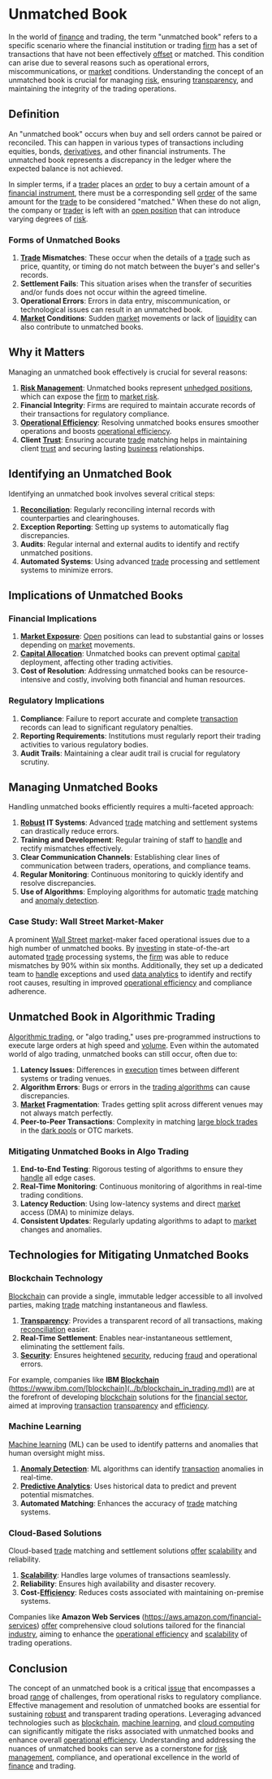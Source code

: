 # Unmatched Book

In the world of [finance](../f/finance.md) and trading, the term "unmatched book" refers to a specific scenario where the financial institution or trading [firm](../f/firm.md) has a set of transactions that have not been effectively [offset](../o/offset.md) or matched. This condition can arise due to several reasons such as operational errors, miscommunications, or [market](../m/market.md) conditions. Understanding the concept of an unmatched book is crucial for managing [risk](../r/risk.md), ensuring [transparency](../t/transparency.md), and maintaining the integrity of the trading operations.

## Definition

An "unmatched book" occurs when buy and sell orders cannot be paired or reconciled. This can happen in various types of transactions including equities, bonds, [derivatives](../d/derivatives.md), and other financial instruments. The unmatched book represents a discrepancy in the ledger where the expected balance is not achieved.

In simpler terms, if a [trader](../t/trader.md) places an [order](../o/order.md) to buy a certain amount of a [financial instrument](../f/financial_instrument.md), there must be a corresponding sell [order](../o/order.md) of the same amount for the [trade](../t/trade.md) to be considered "matched." When these do not align, the company or [trader](../t/trader.md) is left with an [open position](../o/open_position.md) that can introduce varying degrees of [risk](../r/risk.md).

### Forms of Unmatched Books

1. **[Trade](../t/trade.md) Mismatches**: These occur when the details of a [trade](../t/trade.md) such as price, quantity, or timing do not match between the buyer's and seller's records.
2. **Settlement Fails**: This situation arises when the transfer of securities and/or funds does not occur within the agreed timeline.
3. **Operational Errors**: Errors in data entry, miscommunication, or technological issues can result in an unmatched book.
4. **[Market](../m/market.md) Conditions**: Sudden [market](../m/market.md) movements or lack of [liquidity](../l/liquidity.md) can also contribute to unmatched books.

## Why it Matters

Managing an unmatched book effectively is crucial for several reasons:

1. **[Risk Management](../r/risk_management.md)**: Unmatched books represent [unhedged positions](../u/unhedged_positions.md), which can expose the [firm](../f/firm.md) to [market risk](../m/market_risk.md).
2. **Financial Integrity**: Firms are required to maintain accurate records of their transactions for regulatory compliance.
3. **[Operational Efficiency](../o/operational_efficiency_in_trading.md)**: Resolving unmatched books ensures smoother operations and boosts [operational efficiency](../o/operational_efficiency_in_trading.md).
4. **Client [Trust](../t/trust.md)**: Ensuring accurate [trade](../t/trade.md) matching helps in maintaining client [trust](../t/trust.md) and securing lasting [business](../b/business.md) relationships.

## Identifying an Unmatched Book

Identifying an unmatched book involves several critical steps:

1. **[Reconciliation](../r/reconciliation.md)**: Regularly reconciling internal records with counterparties and clearinghouses.
2. **Exception Reporting**: Setting up systems to automatically flag discrepancies.
3. **Audits**: Regular internal and external audits to identify and rectify unmatched positions.
4. **Automated Systems**: Using advanced [trade](../t/trade.md) processing and settlement systems to minimize errors.

## Implications of Unmatched Books

### Financial Implications

1. **[Market Exposure](../m/market_exposure.md)**: [Open](../o/open.md) positions can lead to substantial gains or losses depending on [market](../m/market.md) movements.
2. **[Capital Allocation](../c/capital_allocation.md)**: Unmatched books can prevent optimal [capital](../c/capital.md) deployment, affecting other trading activities.
3. **Cost of Resolution**: Addressing unmatched books can be resource-intensive and costly, involving both financial and human resources.

### Regulatory Implications

1. **Compliance**: Failure to report accurate and complete [transaction](../t/transaction.md) records can lead to significant regulatory penalties.
2. **Reporting Requirements**: Institutions must regularly report their trading activities to various regulatory bodies.
3. **Audit Trails**: Maintaining a clear audit trail is crucial for regulatory scrutiny.

## Managing Unmatched Books

Handling unmatched books efficiently requires a multi-faceted approach:

1. **[Robust](../r/robust.md) IT Systems**: Advanced [trade](../t/trade.md) matching and settlement systems can drastically reduce errors.
2. **Training and Development**: Regular training of staff to [handle](../h/handle.md) and rectify mismatches effectively.
3. **Clear Communication Channels**: Establishing clear lines of communication between traders, operations, and compliance teams.
4. **Regular Monitoring**: Continuous monitoring to quickly identify and resolve discrepancies.
5. **Use of Algorithms**: Employing algorithms for automatic [trade](../t/trade.md) matching and [anomaly detection](../a/anomaly_detection.md).

### Case Study: Wall Street Market-Maker

A prominent [Wall Street](../w/wall_street.md) [market](../m/market.md)-maker faced operational issues due to a high number of unmatched books. By [investing](../i/investing.md) in state-of-the-art automated [trade](../t/trade.md) processing systems, the [firm](../f/firm.md) was able to reduce mismatches by 90% within six months. Additionally, they set up a dedicated team to [handle](../h/handle.md) exceptions and used [data analytics](../d/data_analytics.md) to identify and rectify root causes, resulting in improved [operational efficiency](../o/operational_efficiency_in_trading.md) and compliance adherence.

## Unmatched Book in Algorithmic Trading

[Algorithmic trading](../a/accountability.md), or "algo trading," uses pre-programmed instructions to execute large orders at high speed and [volume](../v/volume.md). Even within the automated world of algo trading, unmatched books can still occur, often due to:

1. **Latency Issues**: Differences in [execution](../e/execution.md) times between different systems or trading venues.
2. **Algorithm Errors**: Bugs or errors in the [trading algorithms](../t/trading_algorithms.md) can cause discrepancies.
3. **[Market](../m/market.md) Fragmentation**: Trades getting split across different venues may not always match perfectly.
4. **Peer-to-Peer Transactions**: Complexity in matching [large block trades](../l/large_block_trades.md) in the [dark pools](../d/dark_pools.md) or OTC markets.

### Mitigating Unmatched Books in Algo Trading

1. **End-to-End Testing**: Rigorous testing of algorithms to ensure they [handle](../h/handle.md) all edge cases.
2. **Real-Time Monitoring**: Continuous monitoring of algorithms in real-time trading conditions.
3. **Latency Reduction**: Using low-latency systems and direct [market](../m/market.md) access (DMA) to minimize delays.
4. **Consistent Updates**: Regularly updating algorithms to adapt to [market](../m/market.md) changes and anomalies.

## Technologies for Mitigating Unmatched Books

### Blockchain Technology

[Blockchain](../b/blockchain_in_trading.md) can provide a single, immutable ledger accessible to all involved parties, making [trade](../t/trade.md) matching instantaneous and flawless.

1. **[Transparency](../t/transparency.md)**: Provides a transparent record of all transactions, making [reconciliation](../r/reconciliation.md) easier.
2. **Real-Time Settlement**: Enables near-instantaneous settlement, eliminating the settlement fails.
3. **[Security](../s/security.md)**: Ensures heightened [security](../s/security.md), reducing [fraud](../f/fraud.md) and operational errors.
   
For example, companies like **IBM [Blockchain](../b/blockchain_in_trading.md)** (https://www.ibm.com/[blockchain](../b/blockchain_in_trading.md)) are at the forefront of developing [blockchain](../b/blockchain_in_trading.md) solutions for the [financial sector](../f/financial_sector.md), aimed at improving [transaction](../t/transaction.md) [transparency](../t/transparency.md) and [efficiency](../e/efficiency.md).

### Machine Learning

[Machine learning](../m/machine_learning.md) (ML) can be used to identify patterns and anomalies that human oversight might miss.

1. **[Anomaly Detection](../a/anomaly_detection.md)**: ML algorithms can identify [transaction](../t/transaction.md) anomalies in real-time.
2. **[Predictive Analytics](../p/predictive_analytics.md)**: Uses historical data to predict and prevent potential mismatches.
3. **Automated Matching**: Enhances the accuracy of [trade](../t/trade.md) matching systems.

### Cloud-Based Solutions

Cloud-based [trade](../t/trade.md) matching and settlement solutions [offer](../o/offer.md) [scalability](../s/scalability.md) and reliability.

1. **[Scalability](../s/scalability.md)**: Handles large volumes of transactions seamlessly.
2. **Reliability**: Ensures high availability and disaster recovery.
3. **Cost-[Efficiency](../e/efficiency.md)**: Reduces costs associated with maintaining on-premise systems.

Companies like **Amazon Web Services** (https://aws.amazon.com/financial-services) [offer](../o/offer.md) comprehensive cloud solutions tailored for the financial [industry](../i/industry.md), aiming to enhance the [operational efficiency](../o/operational_efficiency_in_trading.md) and [scalability](../s/scalability.md) of trading operations.

## Conclusion

The concept of an unmatched book is a critical [issue](../i/issue.md) that encompasses a broad [range](../r/range.md) of challenges, from operational risks to regulatory compliance. Effective management and resolution of unmatched books are essential for sustaining [robust](../r/robust.md) and transparent trading operations. Leveraging advanced technologies such as [blockchain](../b/blockchain_in_trading.md), [machine learning](../m/machine_learning.md), and [cloud computing](../c/cloud_computing_in_trading.md) can significantly mitigate the risks associated with unmatched books and enhance overall [operational efficiency](../o/operational_efficiency_in_trading.md). Understanding and addressing the nuances of unmatched books can serve as a cornerstone for [risk management](../r/risk_management.md), compliance, and operational excellence in the world of [finance](../f/finance.md) and trading.